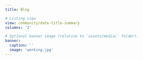 ```yaml
---
title: Blog

# Listing view
view: community/date-title-summary
columns: '2'

# Optional banner image (relative to `assets/media/` folder).
banner:
  caption: ''
  image: 'working.jpg'
---
```

